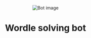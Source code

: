 <div style="text-align: center">
    <img src="https://i.imgur.com/ZM8OVMu.png" alt="Bot image" style="margin-top: 2rem">
    <h1>Wordle solving bot</h1>
</div>